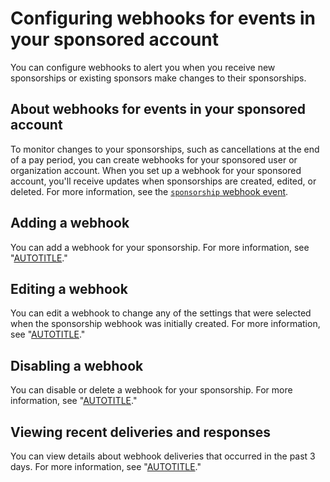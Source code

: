 # Configuring webhooks for events in your sponsored account

You can configure webhooks to alert you when you receive new sponsorships or existing sponsors make changes to their sponsorships.

## About webhooks for events in your sponsored account

To monitor changes to your sponsorships, such as cancellations at the end of a pay period, you can create webhooks for your sponsored user or organization account. When you set up a webhook for your sponsored account, you'll receive updates when sponsorships are created, edited, or deleted. For more information, see the [`sponsorship` webhook event](/webhooks-and-events/webhooks/webhook-events-and-payloads#sponsorship).

## Adding a webhook

You can add a webhook for your sponsorship. For more information, see "[AUTOTITLE](/webhooks/using-webhooks/creating-webhooks#creating-a-github-sponsors-webhook)."

## Editing a webhook

You can edit a webhook to change any of the settings that were selected when the sponsorship webhook was initially created. For more information, see "[AUTOTITLE](/webhooks/using-webhooks/editing-webhooks#editing-a-github-sponsors-webhook)."

## Disabling a webhook

You can disable or delete a webhook for your sponsorship. For more information, see "[AUTOTITLE](/webhooks/using-webhooks/disabling-webhooks#disabling-a-github-sponsors-webhook)."

## Viewing recent deliveries and responses

You can view details about webhook deliveries that occurred in the past 3 days. For more information, see "[AUTOTITLE](/webhooks/testing-and-troubleshooting-webhooks/viewing-webhook-deliveries)."
